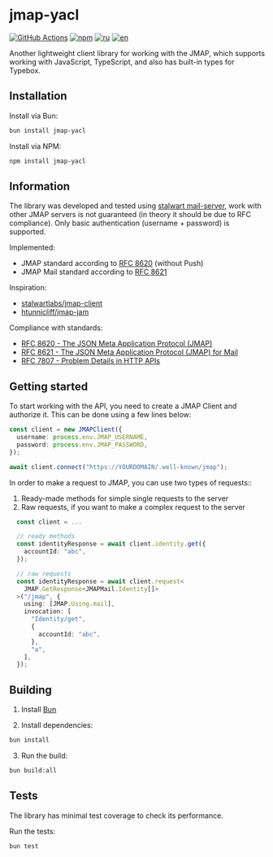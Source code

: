 # jmap-yacl

[![GitHub Actions](https://github.com/ilyhalight/jmap-yacl/actions/workflows/build.yml/badge.svg)](https://github.com/ilyhalight/jmap-yacl/actions/workflows/build.yml)
[![npm](https://img.shields.io/bundlejs/size/jmap-yacl)](https://www.npmjs.com/package/jmap-yacl)
[![ru](https://img.shields.io/badge/%D1%8F%D0%B7%D1%8B%D0%BA-%D0%A0%D1%83%D1%81%D1%81%D0%BA%D0%B8%D0%B9%20%F0%9F%87%B7%F0%9F%87%BA-white)](README-RU.md)
[![en](https://img.shields.io/badge/lang-English%20%F0%9F%87%AC%F0%9F%87%A7-white)](README.md)

Another lightweight client library for working with the JMAP, which supports working with JavaScript, TypeScript, and also has built-in types for Typebox.

## Installation

Install via Bun:

```bash
bun install jmap-yacl
```

Install via NPM:

```bash
npm install jmap-yacl
```

## Information

The library was developed and tested using [stalwart mail-server](https://github.com/stalwartlabs/mail-server), work with other JMAP servers is not guaranteed (in theory it should be due to RFC compliance). Only basic authentication (username + password) is supported.

Implemented:

- JMAP standard according to [RFC 8620](https://datatracker.ietf.org/doc/rfc8620/) (without Push)
- JMAP Mail standard according to [RFC 8621](https://datatracker.ietf.org/doc/rfc8621/)

Inspiration:

- [stalwartlabs/jmap-client](https://github.com/stalwartlabs/jmap-client)
- [htunnicliff/jmap-jam](https://github.com/htunnicliff/jmap-jam)

Compliance with standards:

- [RFC 8620 - The JSON Meta Application Protocol (JMAP)](https://datatracker.ietf.org/doc/rfc8620/)
- [RFC 8621 - The JSON Meta Application Protocol (JMAP) for Mail](https://datatracker.ietf.org/doc/html/rfc8621)
- [RFC 7807 - Problem Details in HTTP APIs](https://datatracker.ietf.org/doc/rfc7807/)

## Getting started

To start working with the API, you need to create a JMAP Client and authorize it. This can be done using a few lines below:

```ts
const client = new JMAPClient({
  username: process.env.JMAP_USERNAME,
  password: process.env.JMAP_PASSWORD,
});

await client.connect("https://YOURDOMAIN/.well-known/jmap");
```

In order to make a request to JMAP, you can use two types of requests::

1. Ready-made methods for simple single requests to the server
2. Raw requests, if you want to make a complex request to the server

```ts
  const client = ...

  // ready methods
  const identityResponse = await client.identity.get({
    accountId: "abc",
  });

  // raw requests
  const identityResponse = await client.request<
    JMAP.GetResponse<JMAPMail.Identity[]>
  >("/jmap", {
    using: [JMAP.Using.mail],
    invocation: [
      "Identity/get",
      {
        accountId: "abc",
      },
      "a",
    ],
  });
```

## Building

1. Install [Bun](https://bun.sh/)

2. Install dependencies:

```bash
bun install
```

3. Run the build:

```bash
bun build:all
```

## Tests

The library has minimal test coverage to check its performance.

Run the tests:

```bash
bun test
```
